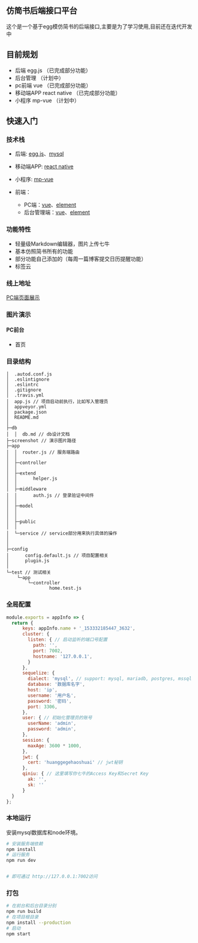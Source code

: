 ## 仿简书后端接口平台

这个是一个基于egg模仿简书的后端接口,主要是为了学习使用,目前还在迭代开发中

## 目前规划

- 后端 egg.js （已完成部分功能）
- 后台管理 （计划中）
- pc前端 vue （已完成部分功能）
- 移动端APP react native （已完成部分功能）
- 小程序 mp-vue （计划中）

## 快速入门

### 技术栈

- 后端: [egg.js](https://eggjs.org/zh-cn/)、[mysql](http://www.runoob.com/mysql/mysql-tutorial.html)

- 移动端APP: [react native](https://reactnative.cn/)

- 小程序: [mp-vue](https://reactnative.cn/)

- 前端： 
  - PC端：[vue](https://cn.vuejs.org/)、[element](http://element-cn.eleme.io/#/zh-CN) 
  - 后台管理端：[vue](https://cn.vuejs.org/)、[element](http://element-cn.eleme.io/#/zh-CN) 

### 功能特性

- 轻量级Markdown编辑器，图片上传七牛
- 基本仿照简书所有的功能
- 部分功能自己添加的（每周一篇博客提交日历提醒功能）
- 标签云
### 线上地址
  [PC端页面展示](http://39.108.125.74/jianshu/#/)
### 图片演示
#### PC前台
 - 首页
 
### 目录结构

```
│  .autod.conf.js
│  .eslintignore
│  .eslintrc
│  .gitignore
│  .travis.yml
│  app.js // 项目启动前执行，比如写入管理员
│  appveyor.yml
│  package.json
│  README.md
│
├─db
│  │  db.md // db设计文档
├─screenshot // 演示图片路径
├─app
│  │  router.js // 服务端路由
│  │
│  ├─controller
│  │
│  ├─extend
│  │      helper.js
│  │
│  ├─middleware
│  │      auth.js // 登录验证中间件
│  │
│  ├─model
│  │     
│  │
│  ├─public
│  │
│  └─service // service部分用来执行具体的操作
│          
│
├─config
│      config.default.js // 项目配置相关
│      plugin.js
│
└─test // 测试相关
    └─app
        └─controller
                home.test.js
```  

### 全局配置

```javascript
module.exports = appInfo => {
  return {
      keys: appInfo.name + '_153332185447_3632',
      cluster: {
        listen: { // 启动监听的端口号配置
          path: '',
          port: 7002,
          hostname: '127.0.0.1',
        }
      },
      sequelize: {
        dialect: 'mysql', // support: mysql, mariadb, postgres, mssql
        database: '数据库名字',
        host: 'ip',
        username: '用户名',
        password: '密码',
        port: 3306,
      },
      user: { // 初始化管理员的账号
        userName: 'admin',
        password: 'admin',
      },
      session: {
        maxAge: 3600 * 1000,
      },
      jwt: {
        cert: 'huanggegehaoshuai' // jwt秘钥
      },
      qiniu: { // 这里填写你七牛的Access Key和Secret Key
        ak: '',
        sk: ''
      }
  }
};
```


### 本地运行

安装mysql数据库和node环境。

``` bash
# 安装服务端依赖
npm install
# 运行服务
npm run dev


# 即可通过 http://127.0.0.1:7002访问
```

### 打包

```bash
# 在前台和后台目录分别
npm run build
# 在项目根目录
npm install --production
# 启动
npm start
```


 
